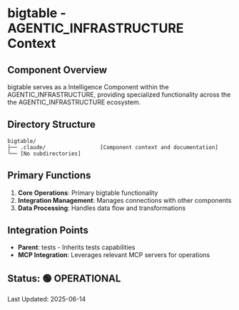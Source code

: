 # bigtable - AGENTIC_INFRASTRUCTURE Context

## Component Overview

bigtable serves as a Intelligence Component within the AGENTIC_INFRASTRUCTURE, providing specialized functionality across the the AGENTIC_INFRASTRUCTURE ecosystem.

## Directory Structure

```
bigtable/
├── .claude/                 [Component context and documentation]
└── [No subdirectories]
```

## Primary Functions

1. **Core Operations**: Primary bigtable functionality
2. **Integration Management**: Manages connections with other components
3. **Data Processing**: Handles data flow and transformations

## Integration Points

- **Parent**: tests - Inherits tests capabilities
- **MCP Integration**: Leverages relevant MCP servers for operations
  
## Status: 🟢 OPERATIONAL

Last Updated: 2025-06-14
